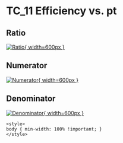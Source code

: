 # TC_11 Efficiency vs. pt

## Ratio

[![Ratio](../mtv/var/TC_11_eff_stack_pt.png){ width=600px }](../mtv/var/TC_11_eff_stack_pt.pdf)

## Numerator

[![Numerator](../mtv/num/TC_11_eff_stack_pt_num.png){ width=600px }](../mtv/num/TC_11_eff_stack_pt_num.pdf)

## Denominator

[![Denominator](../mtv/den/TC_11_eff_stack_pt_den.png){ width=600px }](../mtv/den/TC_11_eff_stack_pt_den.pdf)


``` {=html}
<style>
body { min-width: 100% !important; }
</style>
```
